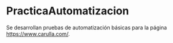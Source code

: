 # PracticaAutomatizacion
Se desarrollan pruebas de automatización básicas para la página https://www.carulla.com/.
